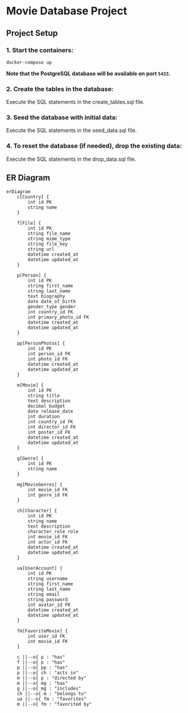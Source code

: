 # Movie Database Project

## Project Setup

### 1. Start the containers:
```
docker-compose up
```
**Note that the PostgreSQL database will be available on port `5433`.**

### 2. Create the tables in the database:
Execute the SQL statements in the create_tables.sql file.

### 3. Seed the database with initial data:
Execute the SQL statements in the seed_data.sql file.

### 4. To reset the database (if needed), drop the existing data:
Execute the SQL statements in the drop_data.sql file.

## ER Diagram

```mermaid
erDiagram
    c[Country] {
        int id PK
        string name
    }

    f[File] {
        int id PK
        string file_name
        string mime_type
        string file_key
        string url
        datetime created_at
        datetime updated_at
    }

    p[Person] {
        int id PK
        string first_name
        string last_name
        text biography
        date date_of_birth
        gender_type gender
        int country_id FK
        int primary_photo_id FK
        datetime created_at
        datetime updated_at
    }

    pp[PersonPhotos] {
        int id PK
        int person_id FK
        int photo_id FK
        datetime created_at
        datetime updated_at
    }

    m[Movie] {
        int id PK
        string title
        text description
        decimal budget
        date release_date
        int duration
        int country_id FK
        int director_id FK
        int poster_id FK
        datetime created_at
        datetime updated_at
    }

    g[Genre] {
        int id PK
        string name
    }

    mg[MovieGenres] {
        int movie_id FK
        int genre_id FK
    }

    ch[Character] {
        int id PK
        string name
        text description
        character_role role
        int movie_id FK
        int actor_id FK
        datetime created_at
        datetime updated_at
    }

    ua[UserAccount] {
        int id PK
        string username
        string first_name
        string last_name
        string email
        string password
        int avatar_id FK
        datetime created_at
        datetime updated_at
    }

    fm[FavoriteMovie] {
        int user_id FK
        int movie_id FK
    }

    c ||--o{ p : "has"
    f ||--o{ p : "has"
    p ||--o{ pp : "has"
    p ||--o{ ch : "acts in"
    m ||--o{ p : "directed by"
    m ||--o{ mg : "has"
    g ||--o{ mg : "includes"
    ch ||--o{ m : "belongs to"
    ua ||--o{ fm : "favorites"
    m ||--o{ fm : "favorited by"
